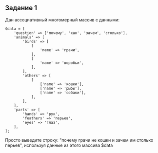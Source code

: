 ## Задание 1

Дан ассоциативный многомерный массив с данными:
```
$data = [
    'question' => ['почему', 'как', 'зачем', 'столько'],
    'animals' => [
        'birds' => [
            [
                'name' => 'грачи',
            ],
            [
                'name' => 'воробьи',
            ],
        ],
        'others' => [
            [
                ['name' => 'кошки'],
                ['name' => 'рыбы'],
                ['name' => 'собаки'],
            ],
        ],
    ],
    'parts' => [
        'hands' => 'рук',
        'feathers' => 'перьев',
        'eyes' => 'глаз',
    ],
];

```

Просто выведите строку: "почему грачи не кошки и зачем им столько перьев", используя данные из этого массива $data